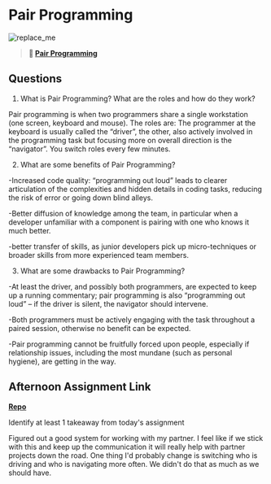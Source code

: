 # Pair Programming

![replace_me](https://codeworks.blob.core.windows.net/public/assets/img/illustrations/placeholder.svg)

> **📖 [Pair Programming](https://codeworksacademy.com/fs-student-guide/resources/wk7/01-Pair-Programming)**

## Questions

1. What is Pair Programming? What are the roles and how do they work?

Pair programming is when two programmers share a single workstation (one screen, keyboard and mouse). 
The roles are: The programmer at the keyboard is usually called the “driver”, the other, also actively involved in the programming task but focusing more on overall direction is the “navigator”. You switch roles every few minutes.

2. What are some benefits of Pair Programming?

-Increased code quality: “programming out loud” leads to clearer articulation of the complexities and hidden details in coding tasks, reducing the risk of error or going   down blind alleys.

-Better diffusion of knowledge among the team, in particular when a developer unfamiliar with a component is pairing with one who knows it much better.

-better transfer of skills, as junior developers pick up micro-techniques or broader skills from more experienced team members.

3. What are some drawbacks to Pair Programming?

-At least the driver, and possibly both programmers, are expected to keep up a running commentary; pair programming is also “programming out loud” – if the driver is silent, the navigator should intervene.

-Both programmers must be actively engaging with the task throughout a paired session, otherwise no benefit can be expected.

-Pair programming cannot be fruitfully forced upon people, especially if relationship issues, including the most mundane (such as personal hygiene), are getting in the way.

## Afternoon Assignment Link

**[Repo](https://github.com/TimothyMcCormick/PostIt)**

Identify at least 1 takeaway from today's assignment

Figured out a good system for working with my partner. I feel like if we stick with this and keep up the communication it will really help with partner projects down the road. One thing I'd probably change is switching who is driving and who is navigating more often. We didn't do that as much as we should have.
